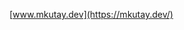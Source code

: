 <!--
**MKutay/MKutay** is a ✨ _special_ ✨ repository because its `README.md` (this file) appears on your GitHub profile.

Here are some ideas to get you started:

- 🔭 I’m currently working on ...
- 🌱 I’m currently learning ...
- 👯 I’m looking to collaborate on ...
- 🤔 I’m looking for help with ...
- 💬 Ask me about ...
- 📫 How to reach me: ...
- 😄 Pronouns: ...
- ⚡ Fun fact: ...
-->
<!--![nord](/images/nord-name-2.png)

Check me out through my [website](https://www.mkutay.dev/) or contact me through [mail](mailto:hello@mkutay.dev).-->
[www.mkutay.dev](https://mkutay.dev/)

